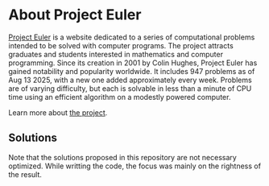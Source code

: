 # About Project Euler

[Project Euler](https://projecteuler.net/) is a website dedicated to a series of computational problems intended to be solved with computer programs. The project attracts graduates and students interested in mathematics and computer programming. Since its creation in 2001 by Colin Hughes, Project Euler has gained notability and popularity worldwide. It includes 947 problems as of Aug 13 2025, with a new one added approximately every week. Problems are of varying difficulty, but each is solvable in less than a minute of CPU time using an efficient algorithm on a modestly powered computer.

Learn more about [the project](https://projecteuler.net/about).

## Solutions

Note that the solutions proposed in this repository are not necessary optimized. While writting the code, the focus was mainly on the rightness of the result.
